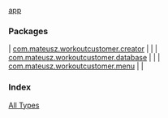 [app](./index.md)

### Packages

| [com.mateusz.workoutcustomer.creator](com.mateusz.workoutcustomer.creator/index.md) |  |
| [com.mateusz.workoutcustomer.database](com.mateusz.workoutcustomer.database/index.md) |  |
| [com.mateusz.workoutcustomer.menu](com.mateusz.workoutcustomer.menu/index.md) |  |

### Index

[All Types](alltypes/index.md)